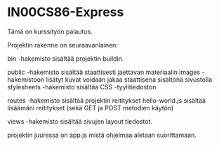 # IN00CS86-Express

Tämä on kurssityön palautus.

Projektin rakenne on seuraavanlainen:

bin -hakemisto sisältää projektin buildin.

public -hakemisto sisältää staattisesti jaettavan materiaalin
  images -hakemistoon lisätyt kuvat voidaan jakaa staattisena sisältönä sivustolla
  stylesheets -hakemisto sisältää CSS -tyylitiedoston

routes -hakemisto sisältää projektin reititykset
  hello-world.js sisältää lisäämäni reititykset (sekä GET ja POST metodien käytön)

views -hakemisto sisältää sivujen layout tiedostot.

projektin juuressa on app.js mistä ohjelmaa aletaan suorittamaan.
